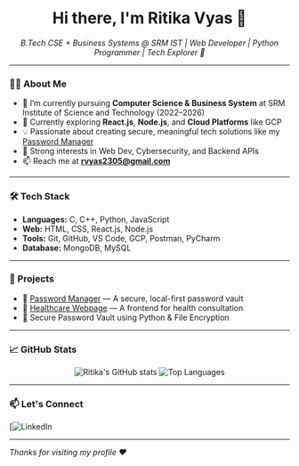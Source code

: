 <h1 align="center">Hi there, I'm Ritika Vyas 👋</h1>

<p align="center">
  <em>B.Tech CSE + Business Systems @ SRM IST | Web Developer | Python Programmer | Tech Explorer 🚀</em>
</p>

---

### 👩‍💻 About Me

- 🔭 I’m currently pursuing **Computer Science & Business System** at SRM Institute of Science and Technology (2022–2026)
- 🌱 Currently exploring **React.js**, **Node.js**, and **Cloud Platforms** like GCP
- 💡 Passionate about creating secure, meaningful tech solutions like my [Password Manager](https://github.com/ritikavyas/Password-Manager)
- 🧠 Strong interests in Web Dev, Cybersecurity, and Backend APIs
- 📫 Reach me at **rvyas2305@gmail.com**

---

### 🛠️ Tech Stack

- **Languages:** C, C++, Python, JavaScript
- **Web:** HTML, CSS, React.js, Node.js
- **Tools:** Git, GitHub, VS Code, GCP, Postman, PyCharm
- **Database:** MongoDB, MySQL

---

### 🚀 Projects

- 🔐 [Password Manager](https://github.com/ritikavyas/Password-Manager) — A secure, local-first password vault
- 🏥 [Healthcare Webpage](https://github.com/ritikavyas/Healthcare-Webpage) — A frontend for health consultation
- 🔑 Secure Password Vault using Python & File Encryption

---

### 📈 GitHub Stats

<p align="center">
  <img src="https://github-readme-stats.vercel.app/api?username=ritikavyas&show_icons=true&theme=radical" alt="Ritika's GitHub stats" />
  <img src="https://github-readme-stats.vercel.app/api/top-langs/?username=ritikavyas&layout=compact&theme=radical" alt="Top Languages" />
</p>

---

### 📫 Let's Connect

[![LinkedIn](https://www.linkedin.com/in/ritika-vyas-a80a941ba/)

---

*Thanks for visiting my profile ❤️*

